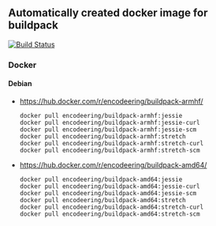 ## Automatically created docker image for buildpack

[![Build Status](https://travis-ci.org/encodeering/docker-buildpack.svg?branch=master)](https://travis-ci.org/encodeering/docker-buildpack)

### Docker

#### Debian

- https://hub.docker.com/r/encodeering/buildpack-armhf/

    ```docker pull encodeering/buildpack-armhf:jessie```  
    ```docker pull encodeering/buildpack-armhf:jessie-curl```  
    ```docker pull encodeering/buildpack-armhf:jessie-scm```  
    ```docker pull encodeering/buildpack-armhf:stretch```  
    ```docker pull encodeering/buildpack-armhf:stretch-curl```  
    ```docker pull encodeering/buildpack-armhf:stretch-scm```

- https://hub.docker.com/r/encodeering/buildpack-amd64/

    ```docker pull encodeering/buildpack-amd64:jessie```  
    ```docker pull encodeering/buildpack-amd64:jessie-curl```  
    ```docker pull encodeering/buildpack-amd64:jessie-scm```  
    ```docker pull encodeering/buildpack-amd64:stretch```  
    ```docker pull encodeering/buildpack-amd64:stretch-curl```  
    ```docker pull encodeering/buildpack-amd64:stretch-scm```
